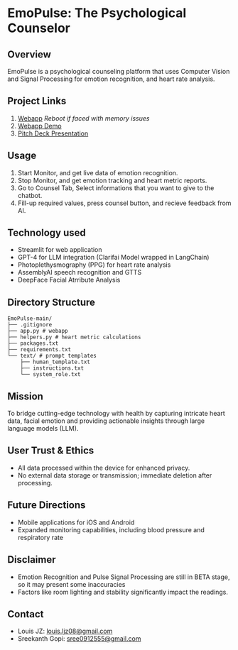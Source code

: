 # EmoPulse: The Psychological Counselor

## Overview
EmoPulse is a psychological counseling platform that uses Computer Vision and Signal Processing for emotion recognition, and heart rate analysis.

## Project Links
1. [Webapp](https://louisljz-emopulse.streamlit.app/) *Reboot if faced with memory issues*
2. [Webapp Demo](https://youtu.be/6UgtocM-v2g)
3. [Pitch Deck Presentation](https://youtu.be/0R5s9t_auLU)

## Usage
1. Start Monitor, and get live data of emotion recognition.
2. Stop Monitor, and get emotion tracking and heart metric reports.
3. Go to Counsel Tab, Select informations that you want to give to the chatbot.
4. Fill-up required values, press counsel button, and recieve feedback from AI.

## Technology used
- Streamlit for web application
- GPT-4 for LLM integration (Clarifai Model wrapped in LangChain)
- Photoplethysmography (PPG) for heart rate analysis
- AssemblyAI speech recognition and GTTS
- DeepFace Facial Atrribute Analysis

## Directory Structure
```
EmoPulse-main/
├── .gitignore
├── app.py # webapp
├── helpers.py # heart metric calculations
├── packages.txt
├── requirements.txt
└── text/ # prompt templates
    ├── human_template.txt
    ├── instructions.txt
    └── system_role.txt
```

## Mission
To bridge cutting-edge technology with health by capturing intricate heart data, facial emotion and providing actionable insights through large language models (LLM).

## User Trust & Ethics
- All data processed within the device for enhanced privacy.
- No external data storage or transmission; immediate deletion after processing.

## Future Directions
- Mobile applications for iOS and Android
- Expanded monitoring capabilities, including blood pressure and respiratory rate

## Disclaimer
- Emotion Recognition and Pulse Signal Processing are still in BETA stage, so it may present some inaccuracies
- Factors like room lighting and stability significantly impact the readings.

## Contact
- Louis JZ: louis.ljz08@gmail.com
- Sreekanth Gopi: sree0912555@gmail.com
